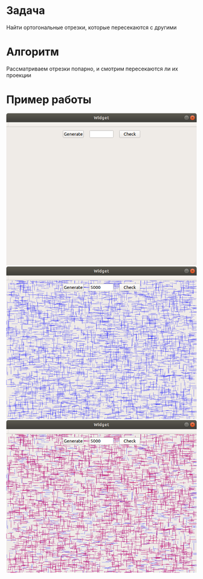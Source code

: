 # Задача
Найти ортогональные отрезки, которые пересекаются с другими
# Алгоритм
Рассматриваем отрезки попарно, и смотрим пересекаются ли их проекции
# Пример работы
![](https://github.com/N1kSt4r/Computational-Geometry/blob/master/OrtogonalSegmentsIntersection/screenshots/1.png?raw=true)
![](https://github.com/N1kSt4r/Computational-Geometry/blob/master/OrtogonalSegmentsIntersection/screenshots/2.png?raw=true)
![](https://github.com/N1kSt4r/Computational-Geometry/blob/master/OrtogonalSegmentsIntersection/screenshots/3.png?raw=true)
